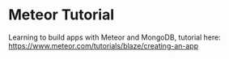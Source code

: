 # Meteor Tutorial

Learning to build apps with Meteor and MongoDB, tutorial here: https://www.meteor.com/tutorials/blaze/creating-an-app
